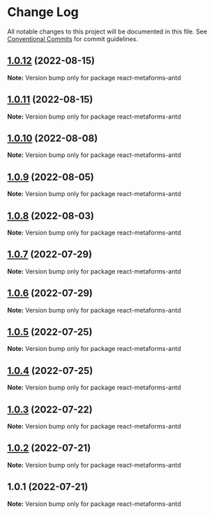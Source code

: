 # Change Log

All notable changes to this project will be documented in this file.
See [Conventional Commits](https://conventionalcommits.org) for commit guidelines.

## [1.0.12](https://github.com/flsy/meta/compare/react-metaforms-antd@1.0.11...react-metaforms-antd@1.0.12) (2022-08-15)

**Note:** Version bump only for package react-metaforms-antd





## [1.0.11](https://github.com/flsy/meta/compare/react-metaforms-antd@1.0.10...react-metaforms-antd@1.0.11) (2022-08-15)

**Note:** Version bump only for package react-metaforms-antd





## [1.0.10](https://github.com/flsy/meta/compare/react-metaforms-antd@1.0.9...react-metaforms-antd@1.0.10) (2022-08-08)

**Note:** Version bump only for package react-metaforms-antd





## [1.0.9](https://github.com/flsy/meta/compare/react-metaforms-antd@1.0.8...react-metaforms-antd@1.0.9) (2022-08-05)

**Note:** Version bump only for package react-metaforms-antd





## [1.0.8](https://github.com/flsy/meta/compare/react-metaforms-antd@1.0.7...react-metaforms-antd@1.0.8) (2022-08-03)

**Note:** Version bump only for package react-metaforms-antd





## [1.0.7](https://github.com/flsy/meta/compare/react-metaforms-antd@1.0.6...react-metaforms-antd@1.0.7) (2022-07-29)

**Note:** Version bump only for package react-metaforms-antd





## [1.0.6](https://github.com/flsy/meta/compare/react-metaforms-antd@1.0.5...react-metaforms-antd@1.0.6) (2022-07-29)

**Note:** Version bump only for package react-metaforms-antd





## [1.0.5](https://github.com/flsy/meta/compare/react-metaforms-antd@1.0.4...react-metaforms-antd@1.0.5) (2022-07-25)

**Note:** Version bump only for package react-metaforms-antd





## [1.0.4](https://github.com/flsy/meta/compare/react-metaforms-antd@1.0.3...react-metaforms-antd@1.0.4) (2022-07-25)

**Note:** Version bump only for package react-metaforms-antd





## [1.0.3](https://github.com/flsy/meta/compare/react-metaforms-antd@1.0.2...react-metaforms-antd@1.0.3) (2022-07-22)

**Note:** Version bump only for package react-metaforms-antd





## [1.0.2](https://github.com/flsy/meta/compare/react-metaforms-antd@1.0.1...react-metaforms-antd@1.0.2) (2022-07-21)

**Note:** Version bump only for package react-metaforms-antd





## 1.0.1 (2022-07-21)

**Note:** Version bump only for package react-metaforms-antd
